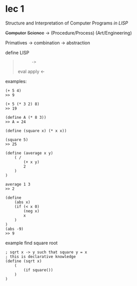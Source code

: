 # lec 1
Structure and Interpretation of Computer Programs
_in LISP_

~~Computer~~  ~~Science~~
-> (Procedure/Process) (Art/Engineering)


Primatives -> combination -> abstraction

define LISP

>		 	->
>  	eval			apply
>		 	<-

examples:


```
(+ 5 4)
>> 9
```
```
(+ 5 (* 3 2) 8)
>> 19
```
```
(define A (* 8 3))
>> A = 24
```
```
(define (square x) (* x x))
```
```
(square 5)
>> 25
```
```
(define (average x y)
	( /
		(+ x y)
		2
	)
)

average 1 3
>> 2
```
```
(define
	(abs x)
	(if (< x 0)
		(neg x)
		x
	)
)
(abs -9)
>> 9
```


example find square root

```
; sqrt x -> y such that square y = x
; this is declarative knowledge
(define (sqrt x)
	(
		(if square())
	)
)
```
